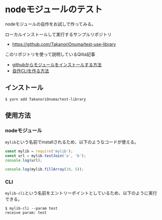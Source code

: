 # nodeモジュールのテスト
nodeモジュールの自作をお試しで作ってみる。  

ローカルインストールして実行するサンプルリポジトリ
+ https://github.com/TakanoriOnuma/test-use-library

このリポジトリを使って説明しているQiita記事
+ [githubからモジュールをインストールする方法](https://qiita.com/wintyo/items/9ce2110f08b9776fe87f)
+ [自作CLIを作る方法](https://qiita.com/wintyo/items/97b03a9757bbffda3a64)

## インストール
```
$ yarn add TakanoriOnuma/test-library
```

## 使用方法
### nodeモジュール
`mylib`という名前でinstallされるため、以下のようなコードが使える。

```js
const mylib = require('mylib');
const url = mylib.testJoin('a', 'b');
console.log(url);

console.log(mylib.fillArray(10, 5));
```

### CLI
`mylib-cli`という名前をエントリーポイントとしているため、以下のように実行できる。

```
$ mylib-cli --param test
receive param: test
```

